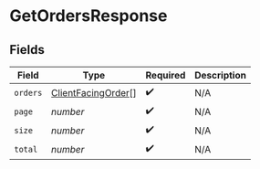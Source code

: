 # GetOrdersResponse


## Fields

| Field                                                           | Type                                                            | Required                                                        | Description                                                     |
| --------------------------------------------------------------- | --------------------------------------------------------------- | --------------------------------------------------------------- | --------------------------------------------------------------- |
| `orders`                                                        | [ClientFacingOrder](../../models/shared/clientfacingorder.md)[] | :heavy_check_mark:                                              | N/A                                                             |
| `page`                                                          | *number*                                                        | :heavy_check_mark:                                              | N/A                                                             |
| `size`                                                          | *number*                                                        | :heavy_check_mark:                                              | N/A                                                             |
| `total`                                                         | *number*                                                        | :heavy_check_mark:                                              | N/A                                                             |